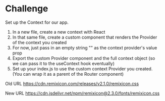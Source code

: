 # Challenge

Set up the Context for our app.

1. In a new file, create a new context with React
2. In that same file, create a custom component that renders the Provider of the context you created
3. For now, just pass in an empty string "" as the context provider's value prop
4. Export the custom Provider component and the full context object (so we can pass it to the useContext hook eventually)
5. Set up your index.js to use the custom context Provider you created. (You can wrap it as a parent of the Router component)


Old URL
https://cdn.remixicon.com/releases/v2.1.0/remixicon.css

New URL
https://cdn.jsdelivr.net/npm/remixicon@2.3.0/fonts/remixicon.css

